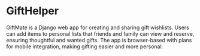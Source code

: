 # GiftHelper
GiftMate is a Django web app for creating and sharing gift wishlists. Users can add items to personal lists that friends and family can view and reserve, ensuring thoughtful and wanted gifts. The app is browser-based with plans for mobile integration, making gifting easier and more personal.
